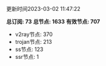 更新时间2023-03-02 11:47:22

**总订阅: 73**
**总节点: 1633**
**有效节点: 707**
- v2ray节点: 370
- trojan节点: 213
- ss节点: 123
- ssr节点: 1
